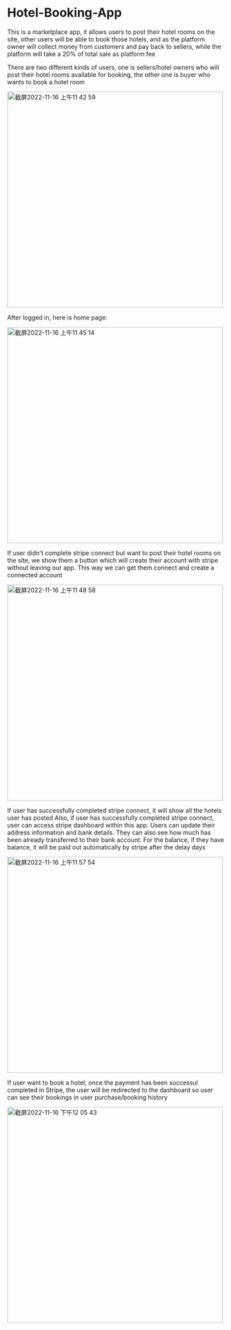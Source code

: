 # Hotel-Booking-App
This is a marketplace app, it allows users to post their hotel rooms on the site, other users will be able to book those hotels, and as the platform owner will collect money from customers and pay back to sellers, while the platform will take a 20% of total sale as platform fee

There are two different kinds of users, one is sellers/hotel owners who will post their hotel rooms available for booking, the other one is buyer who wants to book a hotel room

<img width="500" alt="截屏2022-11-16 上午11 42 59" src="https://user-images.githubusercontent.com/111484402/202278797-f33b5ef0-3067-48de-91db-6b0196b3f1e8.png" >

After logged in, here is home page:

<img width="500" alt="截屏2022-11-16 上午11 45 14" src="https://user-images.githubusercontent.com/111484402/202279072-1da2f393-63d4-40f8-af2f-8a430382c7e3.png">

If user didn't complete stripe connect but want to post their hotel rooms on the site, we show them a button which will create their account with stripe without leaving our app. This way we can get them connect and create a connected account 

<img width="500" alt="截屏2022-11-16 上午11 48 58" src="https://user-images.githubusercontent.com/111484402/202279771-2c0f435c-85b0-4379-b4b3-ad7bc784f90f.png">

If user has successfully completed stripe connect, it will show all the hotels user has posted
Also, if user has successfully completed stripe connect, user can access stripe dashboard within this app. Users can update their address information and bank details. They can also see how much has been already transferred to their bank account. For the balance, if they have balance, it will be paid out automatically by stripe after the delay days

<img width="500" alt="截屏2022-11-16 上午11 57 54" src="https://user-images.githubusercontent.com/111484402/202281609-f33cef45-46a5-4729-9b2e-2aa08de45be1.png">

If user want to book a hotel, once the payment has been successul completed in Stripe, the user will be redirected to the dashboard so user can see their bookings in user purchase/booking history 

<img width="500" alt="截屏2022-11-16 下午12 05 43" src="https://user-images.githubusercontent.com/111484402/202283141-ff5df463-cdcb-4978-aec9-0cdd334261d7.png">



